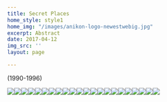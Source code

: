 ```yaml
---
title: Secret Places
home_style: style1
home_img: "/images/anikon-logo-newestwebig.jpg"
excerpt: Abstract
date: 2017-04-12
img_src: ''
layout: page

---
```

(1990-1996)

![](/images/01.the-creative.jpg)![](/images/02.the_receptive.jpg)![](/images/06.conflict.jpg)![](/images/08.holding_together.jpg)![](/images/10.treading.jpg)![](/images/11.peace.jpg)![](/images/13.concord.jpg)![](/images/16.enthusiasm.jpg)![](/images/17.following.jpg)![](/images/20.contemplation.jpg)![](/images/22.grace.jpg)![](/images/25.innocence.jpg)![](/images/30.the_clinging.jpg)![](/images/35.progress.jpg)![](/images/37.the_family.jpg)![](/images/38.opposition.jpg)![](/images/40.deliverance.jpg)![](/images/45.gathering_together.jpg)![](/images/51.the_arousing.jpg)![](/images/53.development.jpg)![](/images/55.abundance.jpg)![](/images/58.joyous.jpg)